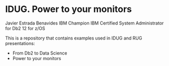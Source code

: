 # IDUG. Power to your monitors
Javier Estrada Benavides
IBM Champion
IBM Certified System Administrator for Db2 12 for z/OS

This is a repository that contains examples used in IDUG and RUG presentations:
- From Db2 to Data Science
- Power to your monitors



